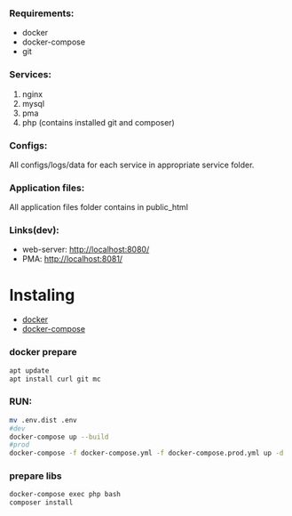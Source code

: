### Requirements:
* docker
* docker-compose
* git

### Services:
1. nginx
2. mysql
3. pma
4. php (contains installed git and composer)

### Configs:
All configs/logs/data for each service in appropriate service folder.

### Application files:
All application files folder contains in public_html

### Links(dev):
* web-server: [http://localhost:8080/](http://localhost:8080/)
* PMA: [http://localhost:8081/](http://localhost:8081/)

# Instaling
* [docker](https://docs.docker.com/install/linux/docker-ce/ubuntu/)
* [docker-compose](https://docs.docker.com/compose/install/#install-compose)
### docker prepare
```bash
apt update
apt install curl git mc
```

### RUN:
```bash
mv .env.dist .env
#dev
docker-compose up --build
#prod
docker-compose -f docker-compose.yml -f docker-compose.prod.yml up -d
```

### prepare libs
```bash
docker-compose exec php bash
composer install
```
